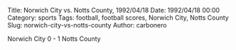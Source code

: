 Title: Norwich City vs. Notts County, 1992/04/18
Date: 1992/04/18 00:00
Category: sports
Tags: football, football scores, Norwich City, Notts County
Slug: norwich-city-vs-notts-county
Author: carbonero


Norwich City 0 - 1 Notts County
